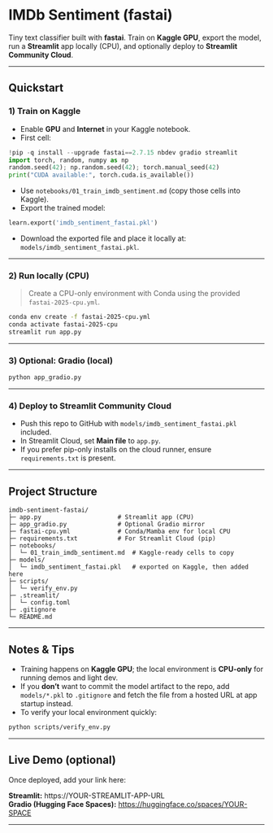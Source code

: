 # IMDb Sentiment (fastai)

Tiny text classifier built with **fastai**. Train on **Kaggle GPU**, export the model, run a **Streamlit** app locally (CPU), and optionally deploy to **Streamlit Community Cloud**.

---

## Quickstart

### 1) Train on Kaggle

- Enable **GPU** and **Internet** in your Kaggle notebook.
- First cell:

```python
!pip -q install --upgrade fastai==2.7.15 nbdev gradio streamlit
import torch, random, numpy as np
random.seed(42); np.random.seed(42); torch.manual_seed(42)
print("CUDA available:", torch.cuda.is_available())
```

- Use `notebooks/01_train_imdb_sentiment.md` (copy those cells into Kaggle).
- Export the trained model:

```python
learn.export('imdb_sentiment_fastai.pkl')
```

- Download the exported file and place it locally at: `models/imdb_sentiment_fastai.pkl`.

---

### 2) Run locally (CPU)

> Create a CPU-only environment with Conda using the provided `fastai-2025-cpu.yml`.

```bash
conda env create -f fastai-2025-cpu.yml
conda activate fastai-2025-cpu
streamlit run app.py
```

---

### 3) Optional: Gradio (local)

```bash
python app_gradio.py
```

---

### 4) Deploy to Streamlit Community Cloud

- Push this repo to GitHub with `models/imdb_sentiment_fastai.pkl` included.
- In Streamlit Cloud, set **Main file** to `app.py`.
- If you prefer pip-only installs on the cloud runner, ensure `requirements.txt` is present.

---

## Project Structure

```
imdb-sentiment-fastai/
├─ app.py                     # Streamlit app (CPU)
├─ app_gradio.py              # Optional Gradio mirror
├─ fastai-cpu.yml             # Conda/Mamba env for local CPU
├─ requirements.txt           # For Streamlit Cloud (pip)
├─ notebooks/
│  └─ 01_train_imdb_sentiment.md  # Kaggle-ready cells to copy
├─ models/
│  └─ imdb_sentiment_fastai.pkl   # exported on Kaggle, then added here
├─ scripts/
│  └─ verify_env.py
├─ .streamlit/
│  └─ config.toml
├─ .gitignore
└─ README.md
```

---

## Notes & Tips

- Training happens on **Kaggle GPU**; the local environment is **CPU-only** for running demos and light dev.
- If you **don’t** want to commit the model artifact to the repo, add `models/*.pkl` to `.gitignore` and fetch the file from a hosted URL at app startup instead.
- To verify your local environment quickly:

```bash
python scripts/verify_env.py
```

---

## Live Demo (optional)

Once deployed, add your link here:

**Streamlit:** https://YOUR-STREAMLIT-APP-URL  
**Gradio (Hugging Face Spaces):** https://huggingface.co/spaces/YOUR-SPACE

---
